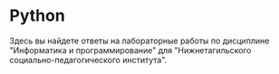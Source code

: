# Python

Здесь вы найдете ответы на лабораторные работы по дисциплине "Информатика и программирование" для "Нижнетагильского социально-педагогического института".
